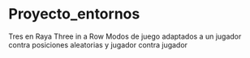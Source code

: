 # Proyecto_entornos
Tres en Raya Three in a Row Modos de juego adaptados a un jugador contra posiciones aleatorias y jugador contra jugador
